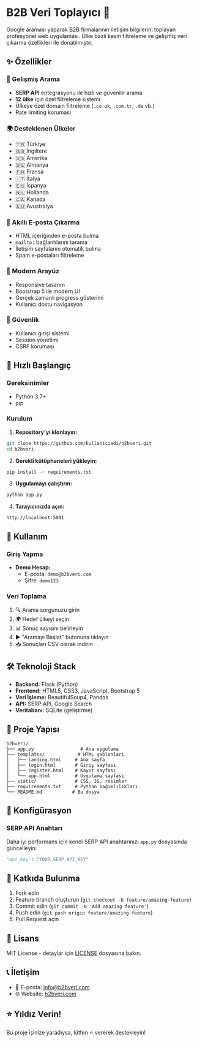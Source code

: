 # B2B Veri Toplayıcı 🚀

Google araması yaparak B2B firmalarının iletişim bilgilerini toplayan profesyonel web uygulaması. Ülke bazlı kesin filtreleme ve gelişmiş veri çıkarma özellikleri ile donatılmıştır.

## ✨ Özellikler

### 🎯 Gelişmiş Arama
- **SERP API** entegrasyonu ile hızlı ve güvenilir arama
- **12 ülke** için özel filtreleme sistemi
- Ülkeye özel domain filtreleme (`.co.uk`, `.com.tr`, `.de` vb.)
- Rate limiting koruması

### 🌍 Desteklenen Ülkeler
- 🇹🇷 Türkiye
- 🇬🇧 İngiltere
- 🇺🇸 Amerika
- 🇩🇪 Almanya
- 🇫🇷 Fransa
- 🇮🇹 İtalya
- 🇪🇸 İspanya
- 🇳🇱 Hollanda
- 🇨🇦 Kanada
- 🇦🇺 Avustralya

### 📧 Akıllı E-posta Çıkarma
- HTML içeriğinden e-posta bulma
- `mailto:` bağlantılarını tarama
- İletişim sayfalarını otomatik bulma
- Spam e-postaları filtreleme

### 🎨 Modern Arayüz
- Responsive tasarım
- Bootstrap 5 ile modern UI
- Gerçek zamanlı progress gösterimi
- Kullanıcı dostu navigasyon

### 🔐 Güvenlik
- Kullanıcı girişi sistemi
- Session yönetimi
- CSRF koruması

## 🚀 Hızlı Başlangıç

### Gereksinimler
- Python 3.7+
- pip

### Kurulum

1. **Repository'yi klonlayın:**
```bash
git clone https://github.com/kullaniciadi/b2bveri.git
cd b2bveri
```

2. **Gerekli kütüphaneleri yükleyin:**
```bash
pip install -r requirements.txt
```

3. **Uygulamayı çalıştırın:**
```bash
python app.py
```

4. **Tarayıcınızda açın:**
```
http://localhost:5001
```

## 📖 Kullanım

### Giriş Yapma
- **Demo Hesap:**
  - E-posta: `demo@b2bveri.com`
  - Şifre: `demo123`

### Veri Toplama
1. 🔍 Arama sorgunuzu girin
2. 🌍 Hedef ülkeyi seçin
3. 📊 Sonuç sayısını belirleyin
4. ▶️ "Aramayı Başlat" butonuna tıklayın
5. 📥 Sonuçları CSV olarak indirin

## 🛠️ Teknoloji Stack

- **Backend:** Flask (Python)
- **Frontend:** HTML5, CSS3, JavaScript, Bootstrap 5
- **Veri İşleme:** BeautifulSoup4, Pandas
- **API:** SERP API, Google Search
- **Veritabanı:** SQLite (geliştirme)

## 📁 Proje Yapısı

```
b2bveri/
├── app.py                 # Ana uygulama
├── templates/            # HTML şablonları
│   ├── landing.html     # Ana sayfa
│   ├── login.html       # Giriş sayfası
│   ├── register.html    # Kayıt sayfası
│   └── app.html         # Uygulama sayfası
├── static/              # CSS, JS, resimler
├── requirements.txt     # Python bağımlılıkları
└── README.md           # Bu dosya
```

## 🔧 Konfigürasyon

### SERP API Anahtarı
Daha iyi performans için kendi SERP API anahtarınızı `app.py` dosyasında güncelleyin:

```python
"api_key": "YOUR_SERP_API_KEY"
```

## 🤝 Katkıda Bulunma

1. Fork edin
2. Feature branch oluşturun (`git checkout -b feature/amazing-feature`)
3. Commit edin (`git commit -m 'Add amazing feature'`)
4. Push edin (`git push origin feature/amazing-feature`)
5. Pull Request açın

## 📝 Lisans

MIT License - detaylar için [LICENSE](LICENSE) dosyasına bakın.

## 📞 İletişim

- 📧 E-posta: info@b2bveri.com
- 🌐 Website: [b2bveri.com](https://b2bveri.com)

## ⭐ Yıldız Verin!

Bu proje işinize yaradıysa, lütfen ⭐ vererek destekleyin!